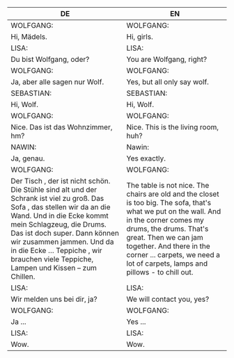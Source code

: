 |DE|EN|
|---|---|
|WOLFGANG:|WOLFGANG:|
|Hi, Mädels.|Hi, girls.|
|LISA:|LISA:|
|Du bist Wolfgang, oder?|You are Wolfgang, right?|
|WOLFGANG:|WOLFGANG:|
|Ja, aber alle sagen nur Wolf.|Yes, but all only say wolf.|
|SEBASTIAN:|SEBASTIAN:|
|Hi, Wolf.|Hi, Wolf.|
|WOLFGANG:|WOLFGANG:|
|Nice. Das ist das Wohnzimmer, hm?|Nice. This is the living room, huh?|
|NAWIN:|Nawin:|
|Ja, genau.|Yes exactly.|
|WOLFGANG:|WOLFGANG:|
|Der Tisch , der ist nicht schön. Die Stühle sind alt und der Schrank ist viel zu groß. Das Sofa , das stellen wir da an die Wand. Und in die Ecke kommt mein Schlagzeug, die Drums. Das ist doch super. Dann können wir zusammen jammen. Und da in die Ecke … Teppiche , wir brauchen viele Teppiche, Lampen und Kissen – zum Chillen.|The table is not nice. The chairs are old and the closet is too big. The sofa, that's what we put on the wall. And in the corner comes my drums, the drums. That's great. Then we can jam together. And there in the corner ... carpets, we need a lot of carpets, lamps and pillows - to chill out.|
|LISA:|LISA:|
|Wir melden uns bei dir, ja?|We will contact you, yes?|
|WOLFGANG:|WOLFGANG:|
|Ja ...|Yes ...|
|LISA:|LISA:|
|Wow.|Wow.|
